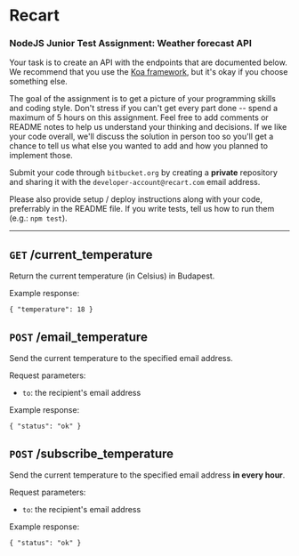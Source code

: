 # Recart 

### NodeJS Junior Test Assignment: Weather forecast API

Your task is to create an API with the endpoints that are documented below. We recommend that you use the [Koa framework](https://github.com/koajs/koa/), but it's okay if you choose something else.

The goal of the assignment is to get a picture of your programming skills and coding style. Don't stress if you can't get every part done -- spend a maximum of 5 hours on this assignment. Feel free to add comments or README notes to help us understand your thinking and decisions. If we like your code overall, we'll discuss the solution in person too so you'll get a chance to tell us what else you wanted to add and how you planned to implement those.


Submit your code through `bitbucket.org` by creating a **private** repository and sharing it with the `developer-account@recart.com` email address.

Please also provide setup / deploy instructions along with your code, preferrably in the README file. If you write tests, tell us how to run them (e.g.: `npm test`).

---

## `GET` /current_temperature

Return the current temperature (in Celsius) in Budapest.

Example response:

```
{ "temperature": 18 }
```

## `POST` /email_temperature

Send the current temperature to the specified email address.

Request parameters:

* `to`: the recipient's email address

Example response:

```
{ "status": "ok" }
```


## `POST` /subscribe_temperature

Send the current temperature to the specified email address __in every hour__.

Request parameters:

* `to`: the recipient's email address

Example response:

```
{ "status": "ok" }
```
